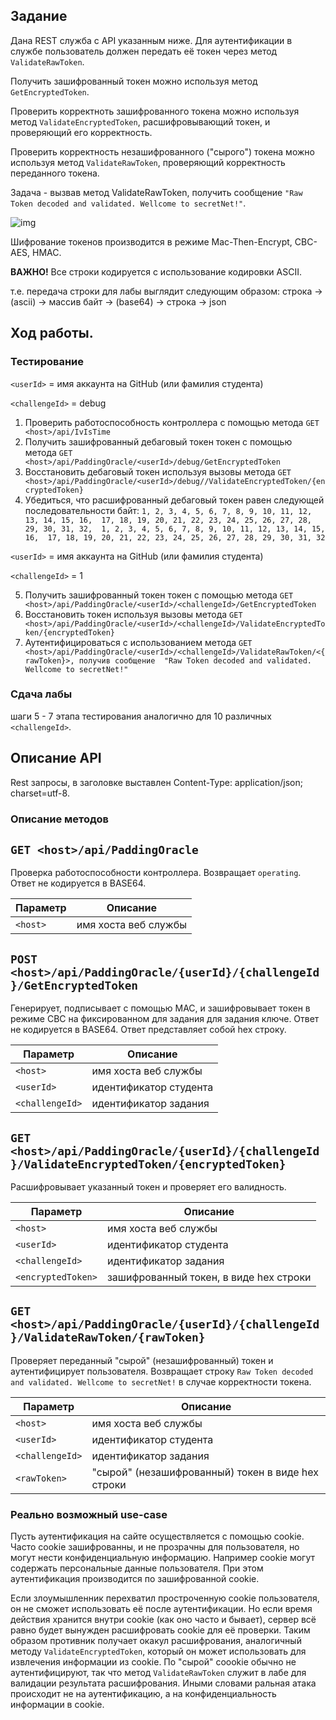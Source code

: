 ## Задание

Дана REST служба с API указанным ниже. Для аутентификации в службе пользователь должен передать её токен через метод `ValidateRawToken`.

Получить зашифрованный токен можно используя метод `GetEncryptedToken`.

Проверить корректноть зашифрованного токена можно используя метод `ValidateEncryptedToken`, расшифровывающий токен, и проверяющий его корректность.

Проверить корректность незашифрованного ("сырого") токена можно используя метод `ValidateRawToken`, проверяющий корректность переданного токена.

Задача - вызвав метод ValidateRawToken, получить сообщение `"Raw Token decoded and validated. Wellcome to secretNet!"`.

![img](https://encrypted-tbn0.gstatic.com/images?q=tbn:ANd9GcQX4z5lwmoUFkg9VuiJu0saTIbCorr-2RWeWb0Lf76wpIlIu7fQ&s)

Шифрование токенов производится в режиме Mac-Then-Encrypt, CBC-AES, HMAC.

**ВАЖНО!** Все строки кодируется с использование кодировки ASCII.

т.е. передача строки для лабы выглядит следующим образом:
строка -> (asсii) -> массив байт -> (base64) -> строка -> json 

## Ход работы.

### Тестирование 

`<userId>` = имя аккаунта на GitHub  (или фамилия студента)

`<challengeId>` = debug


1. Проверить работоспособность контроллера с помощью метода `GET <host>/api/IvIsTime`
2. Получить зашифрованный дебаговый токен токен с помощью метода `GET <host>/api/PaddingOracle/<userId>/debug/GetEncryptedToken`
3. Восстановить дебаговый токен используя вызовы метода `GET <host>/api/PaddingOracle/<userId>/debug//ValidateEncryptedToken/{encryptedToken}`
4. Убедиться, что расшифрованный дебаговый токен равен следующей последовательности байт: 
                               `1, 2, 3, 4, 5, 6, 7, 8, 9, 10, 11, 12, 13, 14, 15, 16, 
                            17, 18, 19, 20, 21, 22, 23, 24, 25, 26, 27, 28, 29, 30, 31, 32, 
                            1, 2, 3, 4, 5, 6, 7, 8, 9, 10, 11, 12, 13, 14, 15, 16, 
                            17, 18, 19, 20, 21, 22, 23, 24, 25, 26, 27, 28, 29, 30, 31, 32`

`<userId>` = имя аккаунта на GitHub  (или фамилия студента)

`<challengeId>` = 1


5. Получить зашифрованный токен токен с помощью метода `GET <host>/api/PaddingOracle/<userId>/<challengeId>/GetEncryptedToken`
6. Восстановить токен используя вызовы метода `GET <host>/api/PaddingOracle/<userId>/<challengeId>/ValidateEncryptedToken/{encryptedToken}`
7. Аутентифицироваться с использованием метода `GET <host>/api/PaddingOracle/<userId>/<challengeId>/ValidateRawToken/<{rawToken}>, получив сообщение 
"Raw Token decoded and validated. Wellcome to secretNet!"`


### Сдача лабы
шаги 5 - 7 этапа тестирования аналогично для 10 различных `<challengeId>`.

## Описание API

Rest запросы, в заголовке выставлен Content-Type: application/json; charset=utf-8.

### Описание методов

## `GET <host>/api/PaddingOracle`

Проверка работоспособности контроллера. Возвращает `operating`. Ответ не кодируется в BASE64.

| Параметр| Описание| 
| --- | --- 
| `<host>` | имя хоста веб службы


## `POST <host>/api/PaddingOracle/{userId}/{challengeId}/GetEncryptedToken`

Генерирует, подписывает с помощью MAC, и зашифровывает токен в режиме CBC на фиксированном для задания для задания ключе.
Ответ не кодируется в BASE64.
Ответ представляет собой hex строку.

| Параметр| Описание| 
| --- | --- 
| `<host>` | имя хоста веб службы
| `<userId>` | идентификатор студента
| `<challengeId>` | идентификатор задания

## `GET <host>/api/PaddingOracle/{userId}/{challengeId}/ValidateEncryptedToken/{encryptedToken}`

Расшифровывает указанный токен и проверяет его валидность.

| Параметр| Описание| 
| --- | --- 
| `<host>` | имя хоста веб службы
| `<userId>` | идентификатор студента
| `<challengeId>` | идентификатор задания
| `<encryptedToken>` | зашифрованный токен, в виде hex строки

## `GET <host>/api/PaddingOracle/{userId}/{challengeId}/ValidateRawToken/{rawToken}`

Проверяет переданный "сырой" (незашифрованный) токен и аутентифицирует пользователя.
Возвращает строку `Raw Token decoded and validated. Wellcome to secretNet!` в случае корректности токена.

| Параметр| Описание| 
| --- | --- 
| `<host>` | имя хоста веб службы
| `<userId>` | идентификатор студента
| `<challengeId>` | идентификатор задания
| `<rawToken>` | "сырой" (незашифрованный) токен в виде hex строки

### Реально возможный use-case
Пусть аутентификация на сайте осуществляется с помощью cookie. Часто cookie зашифрованны, и не прозрачны для пользователя, но могут нести
конфиденциальную информацию. Например cookie могут содержать персональные данные пользователя. При этом аутентификация производится по зашифрованной cookie.

Если злоумышленник перехватил простроченную cookie пользователя, он не сможет использовать её после аутентификации. Но если время действия хранится внутри cookie
(как оно часто и бывает), сервер всё равно будет вынужден расшифровать cookie для её проверки. Таким образом противник получает окакул расшифрования, аналогичный методу `ValidateEncryptedToken`,
который он может использовать для извлечения информации из cookie. По "сырой" coookie обычно не аутентифицируют, так что метод `ValidateRawToken` служит в лабе 
для валидации результата расшифрования. Иными словами ральная атака происходит не на аутентификацию, а на конфиденциальность информации в cookie.
